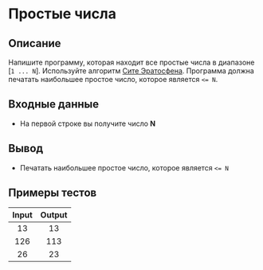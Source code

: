 # Простые числа

## Описание
Напишите программу, которая находит все простые числа в диапазоне [`1 ... N`]. Используйте алгоритм [Сите Эратосфена](http://en.wikipedia.org/wiki/Sieve_of_Eratosthenes). Программа должна печатать наибольшее простое число, которое является `<= N`.

## Входные данные
- На первой строке вы получите число **N**

## Вывод
- Печатать наибольшее простое число, которое является `<= N`

## Примеры тестов

| Input | Output |
|:-----:|:------:|
| 13    | 13     |
| 126   | 113    |
| 26    | 23     |
